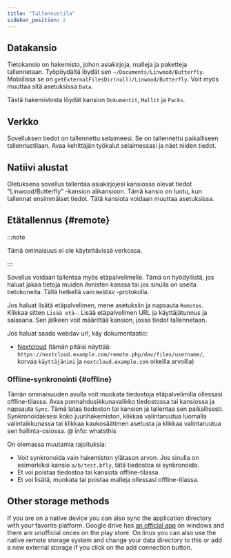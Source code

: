 ```yaml
---
title: "Tallennustila"
sidebar_position: 2
---
```


## Datakansio

Tietokansio on hakemisto, johon asiakirjoja, malleja ja paketteja tallennetaan. Työpöydältä löydät sen `~/Documents/Linwood/Butterfly`. Mobiilissa se on `getExternalFilesDir(null)/Linwood/Butterfly`. Voit myös muuttaa sitä asetuksissa `Data`.

Tästä hakemistosta löydät kansion `Dokumentit`, `Mallit` ja `Packs`.

## Verkko

Sovelluksen tiedot on tallennettu selaimeesi. Se on tallennettu paikalliseen tallennustilaan. Avaa kehittäjän työkalut selaimessasi ja näet niiden tiedot.

## Natiivi alustat

Oletuksena sovellus tallentaa asiakirjojesi kansiossa olevat tiedot "Linwood/Butterfly" -kansion alikansioon. Tämä kansio on luotu, kun tallennat ensimmäiset tiedot. Tätä kansiota voidaan muuttaa asetuksissa.

## Etätallennus {#remote}

:::note

Tämä ominaisuus ei ole käytettävissä verkossa.

:::

Sovellus voidaan tallentaa myös etäpalvelimelle. Tämä on hyödyllistä, jos haluat jakaa tietoja muiden ihmisten kanssa tai jos sinulla on useita tietokoneita. Tällä hetkellä vain `WebDAV` -protokolla.

Jos haluat lisätä etäpalvelimen, mene asetuksiin ja napsauta `Remotes`. Klikkaa sitten `Lisää etä-`. Lisää etäpalvelimen URL ja käyttäjätunnus ja salasana. Sen jälkeen voit määrittää kansion, jossa tiedot tallennetaan.

Jos haluat saada webdav url, käy dokumentaatio:

* [Nextcloud](https://docs.nextcloud.com/server/latest/user_manual/en/files/access_webdav.html) (tämän pitäisi näyttää: `https://nextcloud.example.com/remote.php/dav/files/username/`, korvaa `käyttäjänimi` ja `nextcloud.example.com` oikeilla arvoilla)

### Offline-synkronointi {#offline}

Tämän ominaisuuden avulla voit muokata tiedostoja etäpalvelimilla ollessasi offline-tilassa. Avaa ponnahdusikkunavalikko tiedostossa tai kansiossa ja napsauta `Sync`. Tämä lataa tiedoston tai kansion ja tallentaa sen paikallisesti. Synkronoidaksesi koko juurihakemiston, klikkaa valintaruutua luomalla valintaikkunassa tai klikkaa kaukosäätimen asetusta ja klikkaa valintaruutua sen hallinta-osiossa. @ info: whatsthis

On olemassa muutamia rajoituksia:

* Voit synkronoida vain hakemiston ylätason arvon. Jos sinulla on esimerkiksi kansio `a/b/test.bfly`, tätä tiedostoa ei synkronoida.
* Et voi poistaa tiedostoa tai kansiota offline-tilassa.
* Et voi lisätä, muokata tai poistaa malleja ollessasi offline-tilassa.

## Other storage methods

If you are on a native device you can also sync the application directory with your favorite platform. Google drive has [an official app](https://www.google.com/drive/download/) on windows and there are unofficial onces on the play store. On linux you can also use the native remote storage system and change your data directory to this or add a new external storage if you click on the add connection button.
